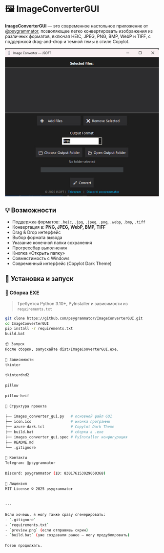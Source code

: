 # 🖼️ ImageConverterGUI

**ImageConverterGUI** — это современное настольное приложение от [@psygrammator](https://t.me/psygrammator), позволяющее легко конвертировать изображения из различных форматов, включая HEIC, JPEG, PNG, BMP, WebP и TIFF, с поддержкой drag-and-drop и темной темы в стиле Copylot.

![Screenshot](preview.png)

## 💡 Возможности

- Поддержка форматов: `.heic`, `.jpg`, `.jpeg`, `.png`, `.webp`, `.bmp`, `.tiff`
- Конвертация в: **PNG, JPEG, WebP, BMP, TIFF**
- Drag & Drop интерфейс
- Выбор формата вывода
- Указание конечной папки сохранения
- Прогрессбар выполнения
- Кнопка «Открыть папку»
- Совместимость с Windows
- Современный интерфейс (Copylot Dark Theme)

## 🚀 Установка и запуск

### 🔧 Сборка EXE

> Требуется Python 3.10+, PyInstaller и зависимости из `requirements.txt`

```bash
git clone https://github.com/psygrammator/ImageConverterGUI.git
cd ImageConverterGUI
pip install -r requirements.txt
build.bat

📦 Запуск
После сборки, запускайте dist/ImageConverterGUI.exe.

🧱 Зависимости
tkinter

tkinterdnd2

pillow

pillow-heif

📁 Структура проекта

├── images_converter_gui.py   # основной файл GUI
├── icon.ico                  # иконка программы
├── azure-dark.tcl            # Copylot Dark Theme
├── build.bat                 # сборка в .exe
├── images_converter_gui.spec # PyInstaller конфигурация
├── README.md
└── .gitignore

🤝 Контакты
Telegram: @psygrammator

Discord: psygrammator (ID: 830176153029050368)

📝 Лицензия
MIT License © 2025 psygrammator


---

Если хочешь, я могу также сразу сгенерировать:
- `.gitignore`
- `requirements.txt`
- `preview.png` (если отправишь скрин)
- `build.bat` (уже создавали ранее — могу продублировать)

Готов продолжать.
